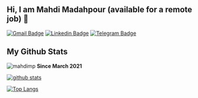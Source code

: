 ## Hi, I am Mahdi Madahpour (available for a remote job) 👋

[![Gmail Badge](https://img.shields.io/badge/-mahdimp@gmail.com-c14438?style=flat&logo=Gmail&logoColor=white&link=mailto:mahdi.mp@gmail.com)](mailto:mahdi.mp@gmail.com)
[![Linkedin Badge](https://img.shields.io/badge/-Mahdi%20Madahpour-0072b1?style=flat&logo=Linkedin&logoColor=white&link=https://linkedin.com/in/mahdimp/)](https://linkedin.com/in/mahdimp/) 
[![Telegram Badge](https://img.shields.io/badge/-Telegram-blue?style=flat&logo=telegram&logoColor=white&link=https://t.me/mrmmp/)](https://t.me/mrmmp/)
</p>

## My Github Stats

<p align=left> <img src=https://komarev.com/ghpvc/?username=mahdimp alt=mahdimp /> <b>Since March 2021</b></p>

[![github stats](https://github-readme-stats.vercel.app/api?username=mahdimp)](https://github.com/anuraghazra/github-readme-stats) 

[![Top Langs](https://github-readme-stats.vercel.app/api/top-langs/?username=mahdimp&layout=compact)](https://github.com/mahdimp/github-readme-stats)




<!--
**mahdimp/mahdimp** is a ✨ _special_ ✨ repository because its `README.md` (this file) appears on your GitHub profile.

Here are some ideas to get you started:

- 🔭 I’m currently working on ...
- 🌱 I’m currently learning ...
- 👯 I’m looking to collaborate on ...
- 🤔 I’m looking for help with ...
- 💬 Ask me about ...
- 📫 How to reach me: ...
- 😄 Pronouns: ...
- ⚡ Fun fact: ...
-->
